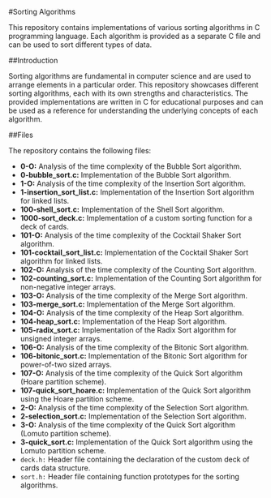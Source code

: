 #Sorting Algorithms

This repository contains implementations of various sorting algorithms in C programming language. Each algorithm is provided as a separate C file and can be used to sort different types of data.

##Introduction

Sorting algorithms are fundamental in computer science and are used to arrange elements in a particular order. This repository showcases different sorting algorithms, each with its own strengths and characteristics. The provided implementations are written in C for educational purposes and can be used as a reference for understanding the underlying concepts of each algorithm.

##Files

The repository contains the following files:

- **0-O:** Analysis of the time complexity of the Bubble Sort algorithm.
- **0-bubble_sort.c:** Implementation of the Bubble Sort algorithm.
- **1-O:** Analysis of the time complexity of the Insertion Sort algorithm.
- **1-insertion_sort_list.c:** Implementation of the Insertion Sort algorithm for linked lists.
- **100-shell_sort.c:** Implementation of the Shell Sort algorithm.
- **1000-sort_deck.c:** Implementation of a custom sorting function for a deck of cards.
- **101-O:** Analysis of the time complexity of the Cocktail Shaker Sort algorithm.
- **101-cocktail_sort_list.c:** Implementation of the Cocktail Shaker Sort algorithm for linked lists.
- **102-O:** Analysis of the time complexity of the Counting Sort algorithm.
- **102-counting_sort.c:** Implementation of the Counting Sort algorithm for non-negative integer arrays.
- **103-O:** Analysis of the time complexity of the Merge Sort algorithm.
- **103-merge_sort.c:** Implementation of the Merge Sort algorithm.
- **104-O:** Analysis of the time complexity of the Heap Sort algorithm.
- **104-heap_sort.c:** Implementation of the Heap Sort algorithm.
- **105-radix_sort.c:** Implementation of the Radix Sort algorithm for unsigned integer arrays.
- **106-O:** Analysis of the time complexity of the Bitonic Sort algorithm.
- **106-bitonic_sort.c:** Implementation of the Bitonic Sort algorithm for power-of-two sized arrays.
- **107-O:** Analysis of the time complexity of the Quick Sort algorithm (Hoare partition scheme).
- **107-quick_sort_hoare.c:** Implementation of the Quick Sort algorithm using the Hoare partition scheme.
- **2-O:** Analysis of the time complexity of the Selection Sort algorithm.
- **2-selection_sort.c:** Implementation of the Selection Sort algorithm.
- **3-O:** Analysis of the time complexity of the Quick Sort algorithm (Lomuto partition scheme).
- **3-quick_sort.c:** Implementation of the Quick Sort algorithm using the Lomuto partition scheme.
- `deck.h:` Header file containing the declaration of the custom deck of cards data structure.
- `sort.h:` Header file containing function prototypes for the sorting algorithms.
